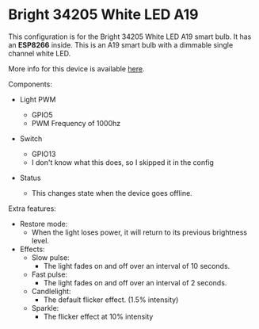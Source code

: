 # Bright 34205 White LED A19
This configuration is for the Bright 34205 White LED A19 smart bulb. It has an **ESP8266** inside.
This is an A19 smart bulb with a dimmable single channel white LED.

More info for this device is available [here](https://templates.blakadder.com/bright_741235077572.html).

Components:
- Light PWM
    - GPIO5
    - PWM Frequency of 1000hz

- Switch
    - GPIO13
    - I don't know what this does, so I skipped it in the config

- Status
    - This changes state when the device goes offline.

Extra features:
- Restore mode:
    - When the light loses power, it will return to its previous brightness level.
- Effects:
    - Slow pulse:
        - The light fades on and off over an interval of 10 seconds.
    - Fast pulse:
        - The light fades on and off over an interval of 2 seconds.
    - Candlelight:
        - The default flicker effect. (1.5% intensity)
    - Sparkle:
        - The flicker effect at 10% intensity